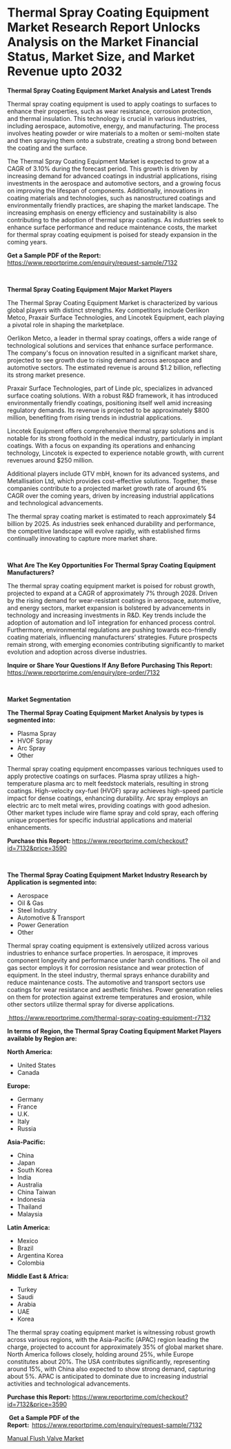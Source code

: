 <p><h1>Thermal Spray Coating Equipment Market Research Report Unlocks Analysis on the Market Financial Status, Market Size, and Market Revenue upto 2032</h1></p><p><strong>Thermal Spray Coating Equipment Market Analysis and Latest Trends</strong></p>
<p><p>Thermal spray coating equipment is used to apply coatings to surfaces to enhance their properties, such as wear resistance, corrosion protection, and thermal insulation. This technology is crucial in various industries, including aerospace, automotive, energy, and manufacturing. The process involves heating powder or wire materials to a molten or semi-molten state and then spraying them onto a substrate, creating a strong bond between the coating and the surface.</p><p>The Thermal Spray Coating Equipment Market is expected to grow at a CAGR of 3.10% during the forecast period. This growth is driven by increasing demand for advanced coatings in industrial applications, rising investments in the aerospace and automotive sectors, and a growing focus on improving the lifespan of components. Additionally, innovations in coating materials and technologies, such as nanostructured coatings and environmentally friendly practices, are shaping the market landscape. The increasing emphasis on energy efficiency and sustainability is also contributing to the adoption of thermal spray coatings. As industries seek to enhance surface performance and reduce maintenance costs, the market for thermal spray coating equipment is poised for steady expansion in the coming years.</p></p>
<p><strong>Get a Sample PDF of the Report:&nbsp;</strong> <a href="https://www.reportprime.com/enquiry/request-sample/7132?utm_campaign=3096&utm_medium=2&utm_source=Github&utm_content=ia&utm_term=19032025&utm_id=thermal-spray-coating-equipment">https://www.reportprime.com/enquiry/request-sample/7132</a></p>
<p>&nbsp;</p>
<p><strong>Thermal Spray Coating Equipment Major Market Players</strong></p>
<p><p>The Thermal Spray Coating Equipment Market is characterized by various global players with distinct strengths. Key competitors include Oerlikon Metco, Praxair Surface Technologies, and Lincotek Equipment, each playing a pivotal role in shaping the marketplace.</p><p>Oerlikon Metco, a leader in thermal spray coatings, offers a wide range of technological solutions and services that enhance surface performance. The company's focus on innovation resulted in a significant market share, projected to see growth due to rising demand across aerospace and automotive sectors. The estimated revenue is around $1.2 billion, reflecting its strong market presence.</p><p>Praxair Surface Technologies, part of Linde plc, specializes in advanced surface coating solutions. With a robust R&D framework, it has introduced environmentally friendly coatings, positioning itself well amid increasing regulatory demands. Its revenue is projected to be approximately $800 million, benefiting from rising trends in industrial applications.</p><p>Lincotek Equipment offers comprehensive thermal spray solutions and is notable for its strong foothold in the medical industry, particularly in implant coatings. With a focus on expanding its operations and enhancing technology, Lincotek is expected to experience notable growth, with current revenues around $250 million.</p><p>Additional players include GTV mbH, known for its advanced systems, and Metallisation Ltd, which provides cost-effective solutions. Together, these companies contribute to a projected market growth rate of around 6% CAGR over the coming years, driven by increasing industrial applications and technological advancements.</p><p>The thermal spray coating market is estimated to reach approximately $4 billion by 2025. As industries seek enhanced durability and performance, the competitive landscape will evolve rapidly, with established firms continually innovating to capture more market share.</p></p>
<p>&nbsp;</p>
<p><strong>What Are The Key Opportunities For Thermal Spray Coating Equipment Manufacturers?</strong></p>
<p><p>The thermal spray coating equipment market is poised for robust growth, projected to expand at a CAGR of approximately 7% through 2028. Driven by the rising demand for wear-resistant coatings in aerospace, automotive, and energy sectors, market expansion is bolstered by advancements in technology and increasing investments in R&D. Key trends include the adoption of automation and IoT integration for enhanced process control. Furthermore, environmental regulations are pushing towards eco-friendly coating materials, influencing manufacturers’ strategies. Future prospects remain strong, with emerging economies contributing significantly to market evolution and adoption across diverse industries.</p></p>
<p><strong>Inquire or Share Your Questions If Any Before Purchasing This Report:</strong> <a href="https://www.reportprime.com/enquiry/pre-order/7132?utm_campaign=3096&utm_medium=2&utm_source=Github&utm_content=ia&utm_term=19032025&utm_id=thermal-spray-coating-equipment">https://www.reportprime.com/enquiry/pre-order/7132</a></p>
<p>&nbsp;</p>
<p><strong>Market Segmentation</strong></p>
<p><strong>The Thermal Spray Coating Equipment Market Analysis by types is segmented into:</strong></p>
<p><ul><li>Plasma Spray</li><li>HVOF Spray</li><li>Arc Spray</li><li>Other</li></ul></p>
<p><p>Thermal spray coating equipment encompasses various techniques used to apply protective coatings on surfaces. Plasma spray utilizes a high-temperature plasma arc to melt feedstock materials, resulting in strong coatings. High-velocity oxy-fuel (HVOF) spray achieves high-speed particle impact for dense coatings, enhancing durability. Arc spray employs an electric arc to melt metal wires, providing coatings with good adhesion. Other market types include wire flame spray and cold spray, each offering unique properties for specific industrial applications and material enhancements.</p></p>
<p><strong>Purchase this Report:&nbsp;</strong><a href="https://www.reportprime.com/checkout?id=7132&price=3590&utm_campaign=3096&utm_medium=2&utm_source=Github&utm_content=ia&utm_term=19032025&utm_id=thermal-spray-coating-equipment">https://www.reportprime.com/checkout?id=7132&price=3590</a></p>
<p>&nbsp;</p>
<p><strong>The Thermal Spray Coating Equipment Market Industry Research by Application is segmented into:</strong></p>
<p><ul><li>Aerospace</li><li>Oil & Gas</li><li>Steel Industry</li><li>Automotive & Transport</li><li>Power Generation</li><li>Other</li></ul></p>
<p><p>Thermal spray coating equipment is extensively utilized across various industries to enhance surface properties. In aerospace, it improves component longevity and performance under harsh conditions. The oil and gas sector employs it for corrosion resistance and wear protection of equipment. In the steel industry, thermal sprays enhance durability and reduce maintenance costs. The automotive and transport sectors use coatings for wear resistance and aesthetic finishes. Power generation relies on them for protection against extreme temperatures and erosion, while other sectors utilize thermal spray for diverse applications.</p></p>
<p><a href="https://www.reportprime.com/thermal-spray-coating-equipment-r7132?utm_campaign=3096&utm_medium=2&utm_source=Github&utm_content=ia&utm_term=19032025&utm_id=thermal-spray-coating-equipment">&nbsp;https://www.reportprime.com/thermal-spray-coating-equipment-r7132</a></p>
<p><strong>In terms of Region, the Thermal Spray Coating Equipment Market Players available by Region are:</strong></p>
<p>
    <p> <strong> North America: </strong>
        <ul>
            <li>United States</li>
            <li>Canada</li>
        </ul>
        </p> 
    <p> <strong> Europe: </strong>
        <ul>
            <li>Germany</li>
            <li>France</li>
            <li>U.K.</li>
            <li>Italy</li>
            <li>Russia</li>
        </ul>
        </p> 
    <p> <strong> Asia-Pacific: </strong>
        <ul>
            <li>China</li>
            <li>Japan</li>
            <li>South Korea</li>
            <li>India</li>
            <li>Australia</li>
            <li>China Taiwan</li>
            <li>Indonesia</li>
            <li>Thailand</li>
            <li>Malaysia</li>
        </ul>
        </p> 
    <p> <strong> Latin America: </strong>
        <ul>
            <li>Mexico</li>
            <li>Brazil</li>
            <li>Argentina Korea</li>
            <li>Colombia</li>
        </ul>
        </p> 
    <p> <strong> Middle East & Africa: </strong>
        <ul>
            <li>Turkey</li>
            <li>Saudi</li>
            <li>Arabia</li>
            <li>UAE</li>
            <li>Korea</li>
        </ul>
    </p>
    </p>
<p><p>The thermal spray coating equipment market is witnessing robust growth across various regions, with the Asia-Pacific (APAC) region leading the charge, projected to account for approximately 35% of global market share. North America follows closely, holding around 25%, while Europe constitutes about 20%. The USA contributes significantly, representing around 15%, with China also expected to show strong demand, capturing about 5%. APAC is anticipated to dominate due to increasing industrial activities and technological advancements.</p></p>
<p><strong>Purchase this Report: </strong><a href="https://www.reportprime.com/checkout?id=7132&price=3590&utm_campaign=3096&utm_medium=2&utm_source=Github&utm_content=ia&utm_term=19032025&utm_id=thermal-spray-coating-equipment">https://www.reportprime.com/checkout?id=7132&price=3590</a></p>
<p>&nbsp;<strong>Get a Sample PDF of the Report:&nbsp;&nbsp;</strong><a href="https://www.reportprime.com/enquiry/request-sample/7132?utm_campaign=3096&utm_medium=2&utm_source=Github&utm_content=ia&utm_term=19032025&utm_id=thermal-spray-coating-equipment">https://www.reportprime.com/enquiry/request-sample/7132</a></p>
<p><strong></strong></p>
<p><p><a href="https://github.com/rogetspate12/Market-Research-Report-List-1/blob/main/manual-flush-valve-market.md?utm_campaign=3096&utm_medium=2&utm_source=Github&utm_content=ia&utm_term=19032025&utm_id=thermal-spray-coating-equipment">Manual Flush Valve Market</a></p></p>